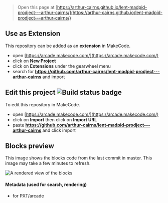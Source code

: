  


> Open this page at [https://arthur-cairns.github.io/lent-madpid-prodject---arthur-cairns/](https://arthur-cairns.github.io/lent-madpid-prodject---arthur-cairns/)

## Use as Extension

This repository can be added as an **extension** in MakeCode.

* open [https://arcade.makecode.com/](https://arcade.makecode.com/)
* click on **New Project**
* click on **Extensions** under the gearwheel menu
* search for **https://github.com/arthur-cairns/lent-madpid-prodject---arthur-cairns** and import

## Edit this project ![Build status badge](https://github.com/arthur-cairns/lent-madpid-prodject---arthur-cairns/workflows/MakeCode/badge.svg)

To edit this repository in MakeCode.

* open [https://arcade.makecode.com/](https://arcade.makecode.com/)
* click on **Import** then click on **Import URL**
* paste **https://github.com/arthur-cairns/lent-madpid-prodject---arthur-cairns** and click import

## Blocks preview

This image shows the blocks code from the last commit in master.
This image may take a few minutes to refresh.

![A rendered view of the blocks](https://github.com/arthur-cairns/lent-madpid-prodject---arthur-cairns/raw/master/.github/makecode/blocks.png)

#### Metadata (used for search, rendering)

* for PXT/arcade
<script src="https://makecode.com/gh-pages-embed.js"></script><script>makeCodeRender("{{ site.makecode.home_url }}", "{{ site.github.owner_name }}/{{ site.github.repository_name }}");</script>
